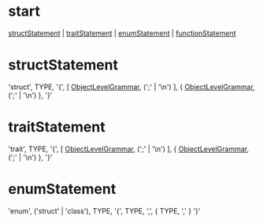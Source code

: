 # start

[structStatement](#structstatement) | [traitStatement](#traitstatement) | [enumStatement](#enumStatement)
| [functionStatement](functionGrammar.md#start)

# structStatement

'struct', TYPE, '{', [ [ObjectLevelGrammar](objectLevelGrammar.md#start), (';' | '\n') ],
{ [ObjectLevelGrammar](objectLevelGrammar.md#start), (';' | '\n') }, '}'

# traitStatement

'trait', TYPE, '{', [ [ObjectLevelGrammar](objectLevelGrammar.md#start), (';' | '\n') ],
{ [ObjectLevelGrammar](objectLevelGrammar.md#start), (';' | '\n') }, '}'

# enumStatement

'enum', ('struct' | 'class'), TYPE, '{', TYPE, ',', { TYPE, ',' } '}'
